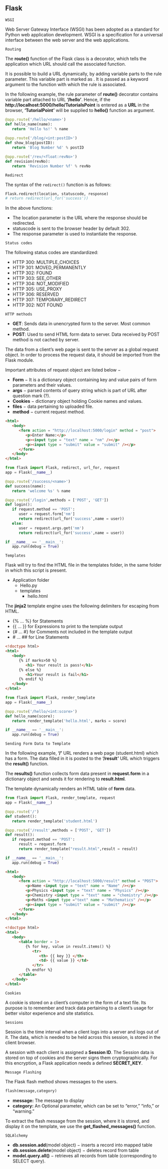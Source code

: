 ## Flask

`WSGI`

Web Server Gateway Interface (WSGI) has been adopted as a standard for Python web application development. WSGI is a specification for a universal interface between the web server and the web applications.

`Routing`

The **route()** function of the Flask class is a decorator, which tells the application which URL should call the associated function.

It is possible to build a URL dynamically, by adding variable parts to the rule parameter. This variable part is marked as <variable-name>. It is passed as a keyword argument to the function with which the rule is associated.

In the following example, the rule parameter of **route()** decorator contains **<name>** variable part attached to URL **‘/hello’**. Hence, if the **http://localhost:5000/hello/TutorialsPoint** is entered as a **URL** in the browser, **‘TutorialPoint’** will be supplied to **hello()** function as argument.

```python
@app.route('/hello/<name>')
def hello_name(name):
   return 'Hello %s!' % name
  
@app.route('/blog/<int:postID>')
def show_blog(postID):
   return 'Blog Number %d' % postID

@app.route('/rev/<float:revNo>')
def revision(revNo):
   return 'Revision Number %f' % revNo
```

`Redirect`

The syntax of the `redirect()` function is as follows:

```python
Flask.redirect(location, statuscode, response)
# return redirect(url_for('success'))
```

In the above functions:

- The location parameter is the URL where the response should be redirected.
- statuscode is sent to the browser header by default 302.
- The response parameter is used to instantiate the response.

`Status codes`

The following status codes are standardized:

- HTTP 300: MULTIPLE_CHOICES
- HTTP 301: MOVED_PERMANENTLY
- HTTP 302: FOUND
- HTTP 303: SEE_OTHER
- HTTP 304: NOT_MODIFIED
- HTTP 305: USE_PROXY
- HTTP 306: RESERVED
- HTTP 307: TEMPORARY_REDIRECT
- HTTP 302: NOT FOUND

`HTTP methods`

- **GET**: Sends data in unencrypted form to the server. Most common method.
- **POST**: Used to send HTML form data to server. Data received by POST method is not cached by server.

The data from a client’s web page is sent to the server as a global request object. In order to process the request data, it should be imported from the Flask module.

Important attributes of request object are listed below −

- **Form** − It is a dictionary object containing key and value pairs of form parameters and their values.
- **args** − parsed contents of query string which is part of URL after question mark (?).
- **Cookies** − dictionary object holding Cookie names and values.
- **files** − data pertaining to uploaded file.
- **method** − current request method.

```html
<html>
   <body>
      <form action = "http://localhost:5000/login" method = "post">
         <p>Enter Name:</p>
         <p><input type = "text" name = "nm" /></p>
         <p><input type = "submit" value = "submit" /></p>
      </form>
   </body>
</html>
```

```python
from flask import Flask, redirect, url_for, request
app = Flask(__name__)

@app.route('/success/<name>')
def success(name):
   return 'welcome %s' % name

@app.route('/login',methods = ['POST', 'GET'])
def login():
   if request.method == 'POST':
      user = request.form['nm']
      return redirect(url_for('success',name = user))
   else:
      user = request.args.get('nm')
      return redirect(url_for('success',name = user))

if __name__ == '__main__':
   app.run(debug = True)
```

`Templates`

Flask will try to find the HTML file in the templates folder, in the same folder in which this script is present.

- Application folder
  - Hello.py
  - templates
    - hello.html

The **jinja2** template engine uses the following delimiters for escaping from HTML.

- {% ... %} for Statements
- {{ ... }} for Expressions to print to the template output
- {# ... #} for Comments not included in the template output
- \# ... ## for Line Statements

```html
<!doctype html>
<html>
   <body>
      {% if marks>50 %}
         <h1> Your result is pass!</h1>
      {% else %}
         <h1>Your result is fail</h1>
      {% endif %}
   </body>
</html>
```

```python
from flask import Flask, render_template
app = Flask(__name__)

@app.route('/hello/<int:score>')
def hello_name(score):
   return render_template('hello.html', marks = score)

if __name__ == '__main__':
   app.run(debug = True)
```

`Sending Form Data to Template`

In the following example, **‘/’** URL renders a web page (student.html) which has a form. The data filled in it is posted to the **‘/result’** URL which triggers the **result()** function.

The **results()** function collects form data present in **request.form** in a dictionary object and sends it for rendering to **result.html**.

The template dynamically renders an HTML table of **form** data.

```python
from flask import Flask, render_template, request
app = Flask(__name__)

@app.route('/')
def student():
   return render_template('student.html')

@app.route('/result',methods = ['POST', 'GET'])
def result():
   if request.method == 'POST':
      result = request.form
      return render_template("result.html",result = result)

if __name__ == '__main__':
   app.run(debug = True)
```

```html
<html>
   <body>
      <form action = "http://localhost:5000/result" method = "POST">
         <p>Name <input type = "text" name = "Name" /></p>
         <p>Physics <input type = "text" name = "Physics" /></p>
         <p>Chemistry <input type = "text" name = "chemistry" /></p>
         <p>Maths <input type ="text" name = "Mathematics" /></p>
         <p><input type = "submit" value = "submit" /></p>
      </form>
   </body>
</html>
```

```html
<!doctype html>
<html>
   <body>
      <table border = 1>
         {% for key, value in result.items() %}
            <tr>
               <th> {{ key }} </th>
               <td> {{ value }} </td>
            </tr>
         {% endfor %}
      </table>
   </body>
</html>
```

`Cookies`

A cookie is stored on a client’s computer in the form of a text file. Its purpose is to remember and track data pertaining to a client’s usage for better visitor experience and site statistics.

`Sessions`

Session is the time interval when a client logs into a server and logs out of it. The data, which is needed to be held across this session, is stored in the client browser.

A session with each client is assigned a **Session ID**. The Session data is stored on top of cookies and the server signs them cryptographically. For this encryption, a Flask application needs a defined **SECRET_KEY**.

`Message Flashing`

The Flask flash method shows messages to the users.

```python
flash(message,category)
```

- **message:** The message to display
- **category:** An Optional parameter, which can be set to “error,” “info,” or “warning.”

To extract the flash message from the session, where it is stored, and display it on the template, we use the **get_flashed_messages()** function.

`SQLAlchemy`

- **db.session.add**(model object) − inserts a record into mapped table
- **db.session.delete**(model object) − deletes record from table
- **model.query.all()** − retrieves all records from table (corresponding to SELECT query).